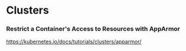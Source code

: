 # Clusters

### Restrict a Container's Access to Resources with AppArmor

https://kubernetes.io/docs/tutorials/clusters/apparmor/
